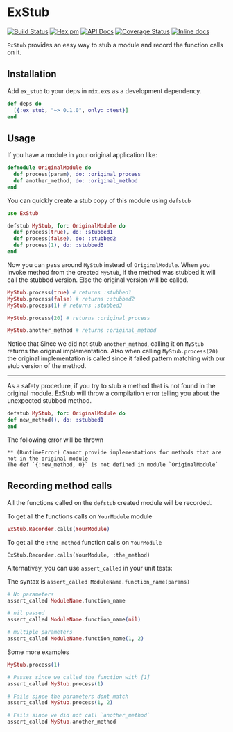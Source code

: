 # ExStub
[![Build Status](https://travis-ci.org/oarrabi/ex_stub.svg?branch=master)](https://travis-ci.org/oarrabi/ex_stub)
[![Hex.pm](https://img.shields.io/hexpm/v/ex_stub.svg)](https://hex.pm/packages/ex_stub)
[![API Docs](https://img.shields.io/badge/api-docs-yellow.svg?style=flat)](http://hexdocs.pm/ex_stub/)
[![Coverage Status](https://coveralls.io/repos/github/oarrabi/ex_stub/badge.svg?branch=master)](https://coveralls.io/github/oarrabi/ex_stub?branch=master)
[![Inline docs](http://inch-ci.org/github/oarrabi/ex_stub.svg?branch=master)](http://inch-ci.org/github/oarrabi/ex_stub)

`ExStub` provides an easy way to stub a module and record the function calls on it.

## Installation

Add `ex_stub` to your deps in `mix.exs` as a development dependency.

```elixir
def deps do
  [{:ex_stub, "~> 0.1.0", only: :test}]
end
```

## Usage

If you have a module in your original application like:

```elixir
defmodule OriginalModule do
  def process(param), do: :original_process
  def another_method, do: :original_method
end
```

You can quickly create a stub copy of this module using `defstub`

```elixir
use ExStub

defstub MyStub, for: OriginalModule do
  def process(true), do: :stubbed1
  def process(false), do: :stubbed2
  def process(1), do: :stubbed3
end
```

Now you can pass around `MyStub` instead of `OriginalModule`.
When you invoke method from the created `MyStub`, if the method was stubbed it will call the stubbed version.
Else the original version will be called.

```elixir
MyStub.process(true) # returns :stubbed1
MyStub.process(false) # returns :stubbed2
MyStub.process(1) # returns :stubbed3

MyStub.process(20) # returns :original_process

MyStub.another_method # returns :original_method
```

Notice that Since we did not stub `another_method`, calling it on `MyStub` returns the original implementation.
Also when calling `MyStub.process(20)` the original implementation is called since it failed pattern matching with our stub version of the method.

----

As a safety procedure, if you try to stub a method that is not found in the original module. ExStub will throw a compilation error telling you about the unexpected stubbed method.

```elixir
defstub MyStub, for: OriginalModule do
def new_method(), do: :stubbed1
end
```

The following error will be thrown

```
** (RuntimeError) Cannot provide implementations for methods that are not in the original module
The def `{:new_method, 0}` is not defined in module `OriginalModule`
```

## Recording method calls
All the functions called on the `defstub` created module will be recorded.

To get all the functions calls on `YourModule` module
```elixir
ExStub.Recorder.calls(YourModule)
```

To get all the `:the_method` function calls on `YourModule` 
```elixr
ExStub.Recorder.calls(YourModule, :the_method)
```

Alternativey, you can use `assert_called` in your unit tests:

The syntax is `assert_called ModuleName.function_name(params)`

```elixir
# No parameters
assert_called ModuleName.function_name

# nil passed
assert_called ModuleName.function_name(nil)

# multiple parameters
assert_called ModuleName.function_name(1, 2)
```

Some more examples

```elixir
MyStub.process(1)

# Passes since we called the function with [1]
assert_called MyStub.process(1)

# Fails since the parameters dont match
assert_called MyStub.process(1, 2)

# Fails since we did not call `another_method`
assert_called MyStub.another_method
```
